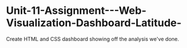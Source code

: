 # Unit-11-Assignment---Web-Visualization-Dashboard-Latitude-
Create HTML and CSS dashboard showing off the analysis we've done.
